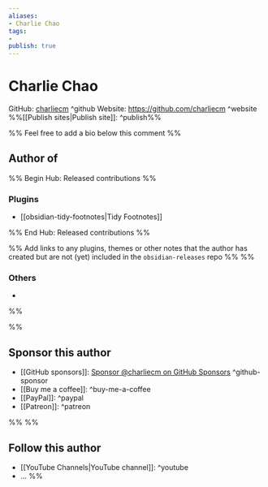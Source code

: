 ```yaml
---
aliases:
- Charlie Chao
tags: 
- 
publish: true
---
```


# Charlie Chao

GitHub: [charliecm](https://github.com/charliecm/) ^github
Website: <https://github.com/charliecm> ^website
%%[[Publish sites|Publish site]]: ^publish%%

%% Feel free to add a bio below this comment %%


## Author of

%% Begin Hub: Released contributions %%
### Plugins
- [[obsidian-tidy-footnotes|Tidy Footnotes]]

%% End Hub: Released contributions %%

%% Add links to any plugins, themes or other notes that the author has created but are not (yet) included in the `obsidian-releases` repo %%
%%
### Others 

- 
%%

%%
## Sponsor this author

- [[GitHub sponsors]]: [Sponsor @charliecm on GitHub Sponsors](https://github.com/sponsors/charliecm) ^github-sponsor
- [[Buy me a coffee]]: ^buy-me-a-coffee
- [[PayPal]]: ^paypal
- [[Patreon]]: ^patreon

%%
%%
## Follow this author

- [[YouTube Channels|YouTube channel]]: ^youtube
- ...
%%